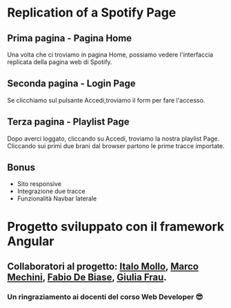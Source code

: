 # Replication of a Spotify Page 

## Prima pagina - Pagina Home
Una volta che ci troviamo in pagina Home, possiamo vedere l'interfaccia replicata della pagina web di Spotify.

## Seconda pagina - Login Page
Se clicchiamo sul pulsante Accedi,troviamo il form per fare l'accesso.

## Terza pagina - Playlist Page
Dopo averci loggato, cliccando su Accedi, troviamo la nostra playlist Page.
Cliccando sui primi due brani dal browser partono le prime tracce importate.

## Bonus
- Sito responsive
- Integrazione due tracce
- Funzionalità Navbar laterale

# Progetto sviluppato con il framework Angular
## Collaboratori al progetto: [Italo Mollo](https://www.linkedin.com/in/italo-mollo/), [Marco Mechini](https://www.linkedin.com/in/marco-mechini/), [Fabio De Biase](https://www.linkedin.com/in/fabio-de-biase-24215a245/), [Giulia Frau](https://www.linkedin.com/in/giulia-frau-2283b0105/).


### Un ringraziamento ai docenti del corso Web Developer 😎
